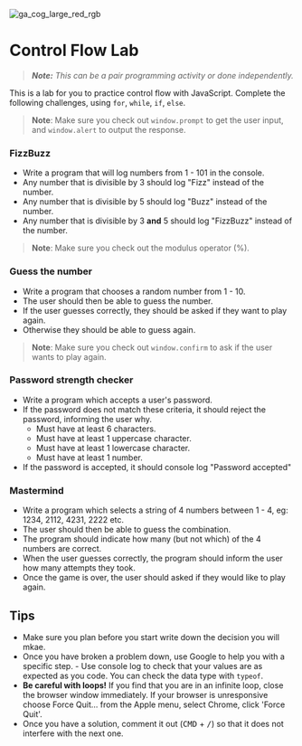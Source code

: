 ![ga_cog_large_red_rgb](https://cloud.githubusercontent.com/assets/40461/8183776/469f976e-1432-11e5-8199-6ac91363302b.png)

# Control Flow Lab

> ***Note:*** _This can be a pair programming activity or done independently._

This is a lab for you to practice control flow with JavaScript. Complete the following challenges, using `for`, `while`, `if`, `else`.


>**Note**: Make sure you check out `window.prompt` to get the user input, and `window.alert` to output the response.

### FizzBuzz

- Write a program that will log numbers from 1 - 101 in the console.
- Any number that is divisible by 3 should log "Fizz" instead of the number.
- Any number that is divisible by 5 should log "Buzz" instead of the number.
- Any number that is divisible by 3 **and** 5 should log "FizzBuzz" instead of the number.

>**Note**: Make sure you check out the modulus operator (%).

### Guess the number

- Write a program that chooses a random number from 1 - 10.
- The user should then be able to guess the number.
- If the user guesses correctly, they should be asked if they want to play again.
- Otherwise they should be able to guess again.

>**Note**: Make sure you check out `window.confirm` to ask if the user wants to play again.

### Password strength checker

- Write a program which accepts a user's password.
- If the password does not match these criteria, it should reject the password, informing the user why.
  - Must have at least 6 characters.
  - Must have at least 1 uppercase character.
  - Must have at least 1 lowercase character.
  - Must have at least 1 number.
- If the password is accepted, it should console log "Password accepted"

### Mastermind

- Write a program which selects a string of 4 numbers between 1 - 4, eg: 1234, 2112, 4231, 2222 etc.
- The user should then be able to guess the combination.
- The program should indicate how many (but not which) of the 4 numbers are correct.
- When the user guesses correctly, the program should inform the user how many attempts they took.
- Once the game is over, the user should asked if they would like to play again.


## Tips

- Make sure you plan before you start write down the decision you will mkae.
- Once you have broken a problem down, use Google to help you with a specific step. - Use console log to check that your values are as expected as you code. You can check the data type with `typeof`.
- **Be careful with loops!** If you find that you are in an infinite loop, close the browser window immediately. If your browser is unresponsive choose Force Quit... from the Apple menu, select Chrome, click 'Force Quit'.
- Once you have a solution, comment it out (<kbd>CMD</kbd> + <kbd>/</kbd>) so that it does not interfere with the next one.
